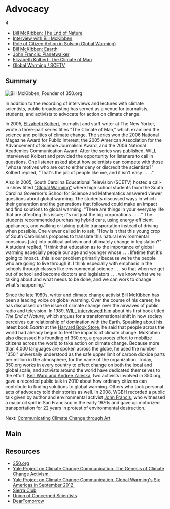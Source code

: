 # Advocacy

4

-	[Bill McKibben: The End of Nature](/catalog/cpb-aacip_16-p843r0qc0z)
-	[Interview with Bill McKibben](/catalog/cpb-aacip_46-65h9w6z2)
-	[Role of Citizen Action in Solving Global Warming)](/catalog/cpb-aacip_15-7940r9m78p)
-	[Bill McKibben: Eaarth](/catalog/cpb-aacip_15-8s4jm23h6q)
-	[John Francis: Planetwalker](/catalog/cpb-aacip_15-2f7jq0sw07)
-	[Elizabeth Kolbert: The Climate of Man](/catalog/cpb-aacip_16-9c6rx93p51)
-	[Global Warming / SCETV](/catalog/cpb-aacip_41-51vdnpkz)

## Summary

![Bill McKibben, Founder of 350.org](https://s3.amazonaws.com/americanarchive.org/exhibits/ClimateChange_Section2_Activism.jpg "Bill McKibben, Founder of 350.org")

In addition to the recording of interviews and lectures with climate scientists, public broadcasting has served as a venue for journalists, students, and activists to advocate for action on climate change.

In 2005, [Elizabeth Kolbert](/catalog/cpb-aacip_16-9c6rx93p51), journalist and staff writer at The New Yorker, wrote a three-part series titles "The Climate of Man," which examined the science and politics of climate change. The series won the 2006 National Magazine Award for Public Interest, the 2005 American Association for the Advancement of Science Journalism Award, and the 2006 National Academies Communication Award. After the series was published, WILL interviewed Kolbert and provided the opportunity for listeners to call in questions. One listener asked about how scientists can compete with those "whose motives who are out to either deny or discredit the scientists?" Kolbert replied, "That's the job of people like me, and it isn't easy . . . ."

Also in 2005, South Carolina Educational Television (SCETV) hosted a call-in show titled ["Global Warming"](/catalog/cpb-aacip_41-51vdnpkz) where high school students from the South Carolina Governor's School for Science and Mathematics answered viewer questions about global warming. The students discussed ways in which their generation and the generations that followed could make an impact and find solutions to global warming. "There are things in your everyday life that are affecting this issue; it's not just the big corporations . . . ." The students recommended purchasing hybrid cars, using energy efficient appliances, and walking or taking public transportation instead of driving when possible. One viewer called in to ask, "How is it that this young crop of South Carolinians proposes to translate this natural environmental conscious [sic] into political activism and ultimately change in legislation?" A student replied, "I think that education as to the importance of global warming especially people our age and younger whose . . . lifetime that it's going to impact...this is our problem primarily because we're the people who are going to live through it. I think especially with emphasis in the schools through classes like environmental science . . . so that when we get out of school and become doctors and legislators . . . we know what we're talking about and what needs to be done, and we can work to change what's happening."

Since the late 1980s, writer and climate change activist Bill McKibben has been a leading voice on global warming. Over the course of his career, he has discussed on the issue of climate change over the airwaves of public radio and television. In 1989, [WILL interviewed him](/catalog/cpb-aacip_16-p843r0qc0z) about his first book titled *The End of Nature*, which argues for a transformational shift in how society perceives our relationship of domination with the Earth. Speaking about his latest book *Eaarth* at the [Harvard Book Store](/catalog/cpb-aacip_15-8s4jm23h6q), he said that people across the world had already begun to feel the impacts of climate change. McKibben also discussed his founding of 350.org, a grassroots effort to mobilize citizens across the world to take action on climate change. Because more than 4,000 languages are spoken across the globe, he used the number "350," universally understood as the safe upper limit of carbon dioxide parts per million in the atmosphere, for the name of the organization. Today, 350.org works in every country to effect change on both the local and global scale, and activists around the world have dedicated themselves to the effort. [Ken Ward and Andree Zaleska](/catalog/cpb-aacip_15-7940r9m78p), two activists involved in 350.org, gave a recorded public talk in 2010 about how ordinary citizens can contribute to finding solutions to global warming. Others who took personal acts of advocacy told their stories as well. In 2008, WGBH recorded a public talk given by author and environmental activist [John Francis](/catalog/cpb-aacip_15-2f7jq0sw07), who witnessed a major oil spill in San Francisco in the early 1970s and gave up motorized transportation for 22 years in protest of environmental destruction.

Next: [Communicating Climate Change through Art](communicating-art)

## Main

## Resources

- [350.org](http://www.350.org)
- [Yale Project on Climate Change Communication. The Genesis of Climate Change Activism.](http://environment.yale.edu/climate-communication/article/the-genesis-of-climate-change-activism)
- [Yale Project on Climate Change Communication. Global Warming's Six Americas in September 2012.](http://environment.yale.edu/climate-communication/files/Six-Americas-September-2012.pdf)
- [Sierra Club](http://www.sierraclub.org)
- [Union of Concerned Scientists](http://www.ucsusa.org/)
- [DearTomorrow](http://www.deartomorrow.org)


